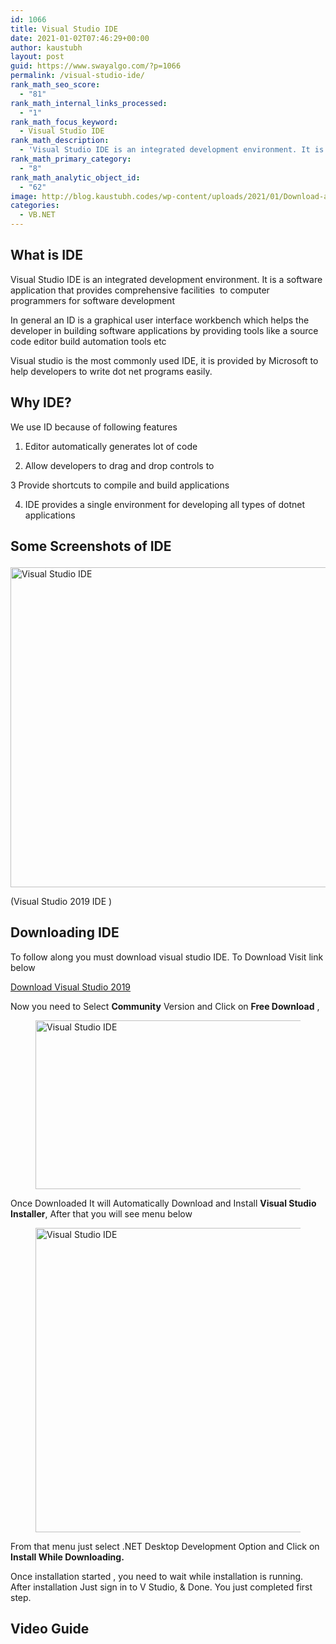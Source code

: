```yaml
---
id: 1066
title: Visual Studio IDE
date: 2021-01-02T07:46:29+00:00
author: kaustubh
layout: post
guid: https://www.swayalgo.com/?p=1066
permalink: /visual-studio-ide/
rank_math_seo_score:
  - "81"
rank_math_internal_links_processed:
  - "1"
rank_math_focus_keyword:
  - Visual Studio IDE
rank_math_description:
  - 'Visual Studio IDE is an integrated development environment. It is a software application that provides comprehensive facilities  to computer programmers .'
rank_math_primary_category:
  - "8"
rank_math_analytic_object_id:
  - "62"
image: http://blog.kaustubh.codes/wp-content/uploads/2021/01/Download-and-INstall-Visual-Studio-Correctly-1200x675.png
categories:
  - VB.NET
---
```

## What is IDE

Visual Studio IDE is an integrated development environment. It is a software application that provides comprehensive facilities&nbsp; to computer programmers for software development

In general an ID is a graphical user interface workbench which helps the developer in building software applications by providing tools like a source code editor build automation tools etc

Visual studio is the most commonly used IDE, it is provided by Microsoft to help developers to write dot net programs easily.

## Why IDE?

We use ID because of following features

1. Editor automatically generates lot of code

2. Allow developers to drag and drop controls to 

3 Provide shortcuts to compile and build applications

4. IDE provides a single environment for developing all types of dotnet applications

## Some Screenshots of IDE<figure class="wp-block-image size-large">

<img loading="lazy" width="1024" height="512" src="http://blog.kaustubh.codes/wp-content/uploads/2021/01/image-1024x512.png" alt="Visual Studio IDE" class="wp-image-1067" srcset="https://blog.kaustubh.codes/wp-content/uploads/2021/01/image-1024x512.png 1024w, https://blog.kaustubh.codes/wp-content/uploads/2021/01/image-300x150.png 300w, https://blog.kaustubh.codes/wp-content/uploads/2021/01/image-768x384.png 768w, https://blog.kaustubh.codes/wp-content/uploads/2021/01/image-1200x600.png 1200w, https://blog.kaustubh.codes/wp-content/uploads/2021/01/image.png 1365w" sizes="(max-width: 1024px) 100vw, 1024px" /> <figcaption>(Visual Studio 2019 IDE )</figcaption></figure> 

## Downloading IDE

To follow along you must download visual studio IDE. To Download Visit link below

<div class="wp-block-buttons">
  <div class="wp-block-button">
    <a class="wp-block-button__link" href="https://visualstudio.microsoft.com/downloads/" target="_blank" rel="noreferrer noopener">Download Visual Studio 2019</a>
  </div>
</div>

Now you need to Select **Community** Version and Click on **Free Download** ,<figure class="wp-block-image size-large is-resized">

<img loading="lazy" src="http://blog.kaustubh.codes/wp-content/uploads/2021/01/image-2-1024x399.png" alt="Visual Studio IDE" class="wp-image-1070" width="694" height="270" srcset="https://blog.kaustubh.codes/wp-content/uploads/2021/01/image-2-1024x399.png 1024w, https://blog.kaustubh.codes/wp-content/uploads/2021/01/image-2-300x117.png 300w, https://blog.kaustubh.codes/wp-content/uploads/2021/01/image-2-768x299.png 768w, https://blog.kaustubh.codes/wp-content/uploads/2021/01/image-2.png 1182w" sizes="(max-width: 694px) 100vw, 694px" /> </figure> 

Once Downloaded It will Automatically Download and Install **Visual Studio Installer**, After that you will see menu below <figure class="wp-block-image size-large">

<img loading="lazy" width="1024" height="487" src="http://blog.kaustubh.codes/wp-content/uploads/2021/01/image-3-1024x487.png" alt="Visual Studio IDE" class="wp-image-1072" srcset="https://blog.kaustubh.codes/wp-content/uploads/2021/01/image-3-1024x487.png 1024w, https://blog.kaustubh.codes/wp-content/uploads/2021/01/image-3-300x143.png 300w, https://blog.kaustubh.codes/wp-content/uploads/2021/01/image-3-768x365.png 768w, https://blog.kaustubh.codes/wp-content/uploads/2021/01/image-3-1200x570.png 1200w, https://blog.kaustubh.codes/wp-content/uploads/2021/01/image-3.png 1258w" sizes="(max-width: 1024px) 100vw, 1024px" /> </figure> 

From that menu just select .NET Desktop Development Option and Click on **Install While Downloading.**

Once installation started , you need to wait while installation is running. After installation Just sign in to V Studio, & Done. You just completed first step.

## Video Guide<figure class="wp-block-embed is-type-video is-provider-youtube wp-block-embed-youtube wp-embed-aspect-16-9 wp-has-aspect-ratio">

<div class="wp-block-embed__wrapper">
</div></figure>